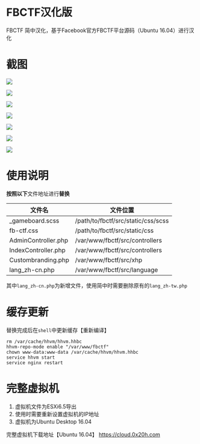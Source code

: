 # FBCTF汉化版
FBCTF 简中汉化，基于Facebook官方FBCTF平台源码（Ubuntu 16.04）进行汉化


# 截图
![](https://i.imgur.com/YNv6tcQ.png)

![](https://i.imgur.com/ucigXw8.png)

![](https://i.imgur.com/sJdZXxr.png)

![](https://i.imgur.com/Hhj3DLS.png)

![](https://i.imgur.com/7pk3Gw6.png)

![](https://i.imgur.com/snKJ2Bb.png)

![](https://i.imgur.com/NEpdT3b.png)


# 使用说明
**按照以下**文件地址进行**替换**

| 文件名 | 文件位置 | 
| ------ | ------ |
| _gameboard.scss | /path/to/fbctf/src/static/css/scss |
| fb-ctf.css | /path/to/fbctf/src/static/css |
| AdminController.php| /var/www/fbctf/src/controllers |
| IndexController.php | /var/www/fbctf/src/controllers |
|Custombranding.php | /var/www/fbctf/src/xhp |
| lang_zh-cn.php | /var/www/fbctf/src/language |

其中`lang_zh-cn.php`为新增文件，使用简中时需要删除原有的`lang_zh-tw.php`

# 缓存更新

替换完成后在`shell`中更新缓存【重新编译】
```shell
rm /var/cache/hhvm/hhvm.hhbc
hhvm-repo-mode enable "/var/www/fbctf"
chown www-data:www-data /var/cache/hhvm/hhvm.hhbc
service hhvm start
service nginx restart
```

# 完整虚拟机

1. 虚拟机文件为ESXi6.5导出
2. 使用时需要重新设置虚拟机的IP地址
3. 虚拟机为Ubuntu Desktop 16.04

完整虚拟机下载地址【Ubuntu 16.04】
https://cloud.0x20h.com
